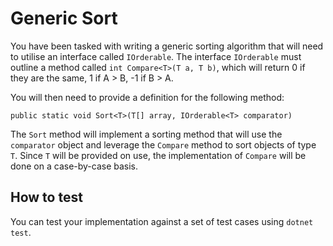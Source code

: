 # Generic Sort

You have been tasked with writing a generic sorting algorithm that will need to
utilise an interface called `IOrderable`. The interface `IOrderable` must outline
a method called `int Compare<T>(T a, T b)`, which will return 0 if they are the
same, 1 if A > B, -1 if B > A.

You will then need to provide a definition for the following method:

```
public static void Sort<T>(T[] array, IOrderable<T> comparator)
```

The `Sort` method will implement a sorting method that will use the `comparator`
object and leverage the `Compare` method to sort objects of type `T`. Since `T`
will be provided on use, the implementation of `Compare` will be done on a
case-by-case basis.

## How to test

You can test your implementation against a set of test cases
using `dotnet test`.
